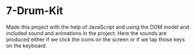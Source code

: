 # 7-Drum-Kit
Made this project with the help of JavaScript and using the DOM model and included sound and animations in the project. Here the sounds are produced either if we click the icons on the screen or if we tap those keys on the keyboard.

